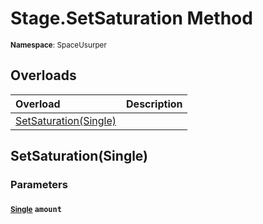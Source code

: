 # Stage.SetSaturation Method

<small>**Namespace**: SpaceUsurper</small>

## Overloads

<div markdown="1" class="member-table">

| Overload | Description |
| :------- | ----------- |
| [SetSaturation(Single)](#Single_) |  | 

</div>

## SetSaturation(Single)
### Parameters
#### <small>[Single](https://docs.microsoft.com/en-us/dotnet/api/system.single?view=netframework-4.5)</small> `amount`

